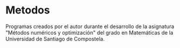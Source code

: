 # Metodos
Programas creados por el autor durante el desarrollo de la asignatura "Métodos numéricos y optimización" del grado en Matemáticas de la Universidad de Santiago de Compostela.
